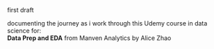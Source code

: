 first draft

documenting the journey as i work through this Udemy course in data science for:<br/>
**Data Prep and EDA** from Manven Analytics by Alice Zhao
<br/>

